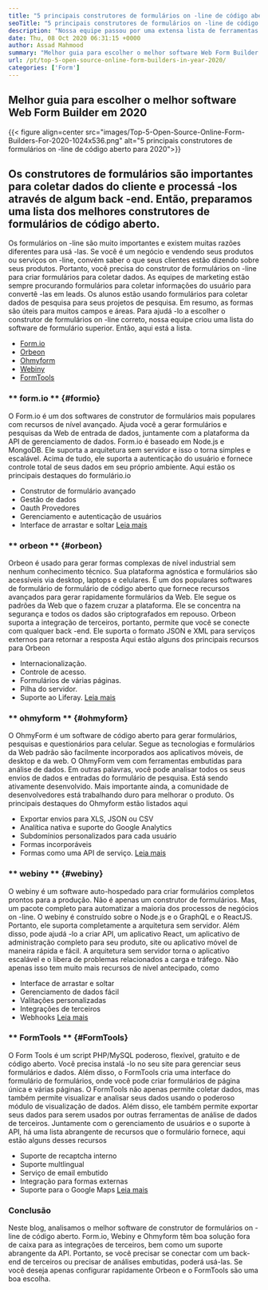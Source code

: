 ```yaml
---
title: "5 principais construtores de formulários on -line de código aberto no ano 2020" 
seoTitle: "5 principais construtores de formulários on -line de código aberto no ano 2020" 
description: "Nossa equipe passou por uma extensa lista de ferramentas de construtor de formulários e listamos curtos alguns dos principais softwares on -line do Form Builder para você." 
date: Thu, 08 Oct 2020 06:31:15 +0000
author: Assad Mahmood
summary: "Melhor guia para escolher o melhor software Web Form Builder em 2020" 
url: /pt/top-5-open-source-online-form-builders-in-year-2020/
categories: ['Form']
---
```


## Melhor guia para escolher o melhor software Web Form Builder em 2020

{{< figure align=center src="images/Top-5-Open-Source-Online-Form-Builders-For-2020-1024x536.png" alt="5 principais construtores de formulários on -line de código aberto para 2020">}}


## Os construtores de formulários são importantes para coletar dados do cliente e processá -los através de algum back -end. Então, preparamos uma lista dos melhores construtores de formulários de código aberto.
Os formulários on -line são muito importantes e existem muitas razões diferentes para usá -las. Se você é um negócio e vendendo seus produtos ou serviços on -line, convém saber o que seus clientes estão dizendo sobre seus produtos. Portanto, você precisa do construtor de formulários on -line para criar formulários para coletar dados.
As equipes de marketing estão sempre procurando formulários para coletar informações do usuário para convertê -las em leads. Os alunos estão usando formulários para coletar dados de pesquisa para seus projetos de pesquisa. Em resumo, as formas são úteis para muitos campos e áreas.
Para ajudá -lo a escolher o construtor de formulários on -line correto, nossa equipe criou uma lista do software de formulário superior. Então, aqui está a lista.
  * [Form.io][1]
  * [Orbeon][2]
  * [Ohmyform][3]
  * [Webiny][4]
  * [FormTools][5]

### ** form.io ** {#formio}
O Form.io é um dos softwares de construtor de formulários mais populares com recursos de nível avançado. Ajuda você a gerar formulários e pesquisas da Web de entrada de dados, juntamente com a plataforma da API de gerenciamento de dados.
Form.io é baseado em Node.js e MongoDB. Ele suporta a arquitetura sem servidor e isso o torna simples e escalável. Acima de tudo, ele suporta a autenticação do usuário e fornece controle total de seus dados em seu próprio ambiente.
Aqui estão os principais destaques do formulário.io
  * Construtor de formulário avançado
  * Gestão de dados
  * Oauth Provedores
  * Gerenciamento e autenticação de usuários
  * Interface de arrastar e soltar
    [Leia mais][6]

### ** orbeon ** {#orbeon}
Orbeon é usado para gerar formas complexas de nível industrial sem nenhum conhecimento técnico. Sua plataforma agnóstica e formulários são acessíveis via desktop, laptops e celulares.
É um dos populares softwares de formulário de formulário de código aberto que fornece recursos avançados para gerar rapidamente formulários da Web. Ele segue os padrões da Web que o fazem cruzar a plataforma. Ele se concentra na segurança e todos os dados são criptografados em repouso.
Orbeon suporta a integração de terceiros, portanto, permite que você se conecte com qualquer back -end. Ele suporta o formato JSON e XML para serviços externos para retornar a resposta
Aqui estão alguns dos principais recursos para Orbeon
  * Internacionalização.
  * Controle de acesso.
  * Formulários de várias páginas.
  * Pilha do servidor.
  * Suporte ao Liferay.
    [Leia mais][7]

### ** ohmyform ** {#ohmyform}
O OhmyForm é um software de código aberto para gerar formulários, pesquisas e questionários para celular. Segue as tecnologias e formulários da Web padrão são facilmente incorporados aos aplicativos móveis, de desktop e da web.
O OhmyForm vem com ferramentas embutidas para análise de dados. Em outras palavras, você pode analisar todos os seus envios de dados e entradas do formulário de pesquisa. Está sendo ativamente desenvolvido. Mais importante ainda, a comunidade de desenvolvedores está trabalhando duro para melhorar o produto.
Os principais destaques do Ohmyform estão listados aqui
  * Exportar envios para XLS, JSON ou CSV
  * Analítica nativa e suporte do Google Analytics
  * Subdomínios personalizados para cada usuário
  * Formas incorporáveis
  * Formas como uma API de serviço.
    [Leia mais][8]

### ** webiny ** {#webiny}
O webiny é um software auto-hospedado para criar formulários completos prontos para a produção. Não é apenas um construtor de formulários. Mas, um pacote completo para automatizar a maioria dos processos de negócios on -line.
O webiny é construído sobre o Node.js e o GraphQL e o ReactJS. Portanto, ele suporta completamente a arquitetura sem servidor. Além disso, pode ajudá -lo a criar API, um aplicativo React, um aplicativo de administração completo para seu produto, site ou aplicativo móvel de maneira rápida e fácil.
A arquitetura sem servidor torna o aplicativo escalável e o libera de problemas relacionados a carga e tráfego. Não apenas isso tem muito mais recursos de nível antecipado, como
  * Interface de arrastar e soltar
  * Gerenciamento de dados fácil
  * Valitações personalizadas
  * Integrações de terceiros
  * Webhooks
    [Leia mais][9]

### ** FormTools ** {#FormTools}
O Form Tools é um script PHP/MySQL poderoso, flexível, gratuito e de código aberto. Você precisa instalá -lo no seu site para gerenciar seus formulários e dados. Além disso, o FormTools cria uma interface do formulário de formulários, onde você pode criar formulários de página única e várias páginas.
O FormTools não apenas permite coletar dados, mas também permite visualizar e analisar seus dados usando o poderoso módulo de visualização de dados. Além disso, ele também permite exportar seus dados para serem usados ​​por outras ferramentas de análise de dados de terceiros.
Juntamente com o gerenciamento de usuários e o suporte à API, há uma lista abrangente de recursos que o formulário fornece, aqui estão alguns desses recursos
  * Suporte de recaptcha interno
  * Suporte multlingual
  * Serviço de email embutido
  * Integração para formas externas
  * Suporte para o Google Maps
    [Leia mais][10]

### Conclusão
Neste blog, analisamos o melhor software de construtor de formulários on -line de código aberto. Form.io, Webiny e Ohmyform têm boa solução fora de caixa para as integrações de terceiros, bem como um suporte abrangente da API. Portanto, se você precisar se conectar com um back-end de terceiros ou precisar de análises embutidas, poderá usá-las. Se você deseja apenas configurar rapidamente Orbeon e o FormTools são uma boa escolha.

  
[1]: #formio
[2]: #orbeon
[3]: #ohmyform
[4]: #webiny
[5]: #formtools
[6]: https://products.containerize.com/form/formio
[7]: https://products.containerize.com/form/orbeon
[8]: https://products.containerize.com/form/ohmyform
[9]: https://products.containerize.com/form/webiny
[10]: https://products.containerize.com/form/formtools
